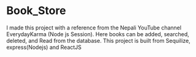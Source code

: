 # Book_Store

I made this project with a reference from the Nepali YouTube channel EverydayKarma (Node js Session).
Here books can be added, searched, deleted, and Read from the database. This project is built from Sequilize,
express(Nodejs) and ReactJS
